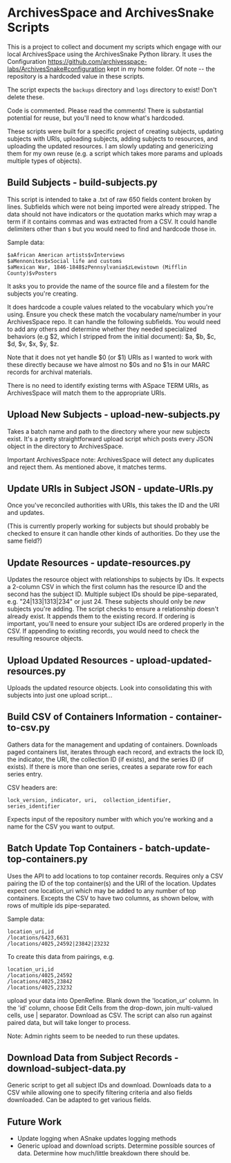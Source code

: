 # ArchivesSpace and ArchivesSnake Scripts

This is a project to collect and document my scripts which engage with our local ArchivesSpace using the ArchivesSnake Python library. It uses the Configuration https://github.com/archivesspace-labs/ArchivesSnake#configuration kept in my home folder. Of note -- the repository is a hardcoded value in these scripts.

The script expects the `backups` directory and `logs` directory to exist! Don't delete these.

Code is commented. Please read the comments! There is substantial potential for reuse, but you'll need to know what's hardcoded.

These scripts were built for a specific project of creating subjects, updating subjects with URIs, uploading subjects, adding subjects to resources, and uploading the updated resources. I am slowly updating and genericizing them for my own reuse (e.g. a script which takes more params and uploads multiple types of objects).

## Build Subjects - build-subjects.py

This script is intended to take a .txt of raw 650 fields content broken by lines. Subfields which were not being imported were already stripped. The data should not have indicators or the quotation marks which may wrap a term if it contains commas and was extracted from a CSV. It could handle delimiters other than `$` but you would need to find and hardcode those in.

Sample data:

```
$aAfrican American artists$vInterviews
$aMennonites$xSocial life and customs
$aMexican War, 1846-1848$zPennsylvania$zLewistown (Mifflin County)$vPosters
```

It asks you to provide the name of the source file and a filestem for the subjects you're creating.

It does hardcode a couple values related to the vocabulary which you're using. Ensure you check these match the vocabulary name/number in your ArchivesSpace repo. It can handle the following subfields. You would need to add any others and determine whether they needed specialized behaviors (e.g $2, which I stripped from the initial document): $a, $b, $c, $d, $v, $x, $y, $z.

Note that it does not yet handle $0 (or $1) URIs as I wanted to work with these directly because we have almost no $0s and no $1s in our MARC records for archival materials.

There is no need to identify existing terms with ASpace TERM URIs, as ArchivesSpace will match them to the appropriate URIs.

## Upload New Subjects - upload-new-subjects.py

Takes a batch name and path to the directory where your new subjects exist. It's a pretty straightforward upload script which posts every JSON object in the directory to ArchivesSpace.

Important ArchivesSpace note: ArchivesSpace will detect any duplicates and reject them. As mentioned above, it matches terms.

## Update URIs in Subject JSON - update-URIs.py

Once you've reconciled authorities with URIs, this takes the ID and the URI and updates.

(This is currently properly working for subjects but should probably be checked to ensure it can handle other kinds of authorities. Do they use the same field?)

## Update Resources - update-resources.py

Updates the resource object with relationships to subjects by IDs. It expects a 2-column CSV in which the first column has the resource ID and the second has the subject ID. Multiple subject IDs should be pipe-separated, e.g. "24|133|1313|234" or just 24. These subjects should only be _new_ subjects you're adding. The script checks to ensure a relationship doesn't already exist. It appends them to the existing record. If ordering is important, you'll need to ensure your subject IDs are ordered properly in the CSV. If appending to existing records, you would need to check the resulting resource objects.

## Upload Updated Resources - upload-updated-resources.py

Uploads the updated resource objects. Look into consolidating this with subjects into just one upload script...

## Build CSV of Containers Information - container-to-csv.py

Gathers data for the management and updating of containers. Downloads paged containers list, iterates through each record, and extracts the lock ID, the indicator, the URI, the collection ID (if exists), and the series ID (if exists). If there is more than one series, creates a separate row for each series entry.

CSV headers are:

`lock_version, indicator, uri,	collection_identifier,	series_identifier`

Expects input of the repository number with which you're working and a name for the CSV you want to output.

## Batch Update Top Containers - batch-update-top-containers.py

Uses the API to add locations to top container records. Requires only a CSV pairing the ID of the top container(s) and the URI of the location. Updates expect one location_uri which may be added to any number of top containers. Excepts the CSV to have two columns, as shown below, with rows of multiple ids pipe-separated.

Sample data:
```
location_uri,id
/locations/6423,6631
/locations/4025,24592|23842|23232
```

To create this data from pairings, e.g.

```
location_uri,id
/locations/4025,24592
/locations/4025,23842
/locations/4025,23232
```

upload your data into OpenRefine. Blank down the 'location_ur' column. In the 'id' column, choose Edit Cells from the drop-down, join multi-valued cells, use | separator. Download as CSV. The script can also run against paired data, but will take longer to process.

Note: Admin rights seem to be needed to run these updates.

## Download Data from Subject Records - download-subject-data.py

Generic script to get all subject IDs and download. Downloads data to a CSV while allowing one to specify filtering criteria and also fields downloaded. Can be adapted to get various fields.

## Future Work

* Update logging when ASnake updates logging methods
* Generic upload and download scripts. Determine possible sources of data. Determine how much/little breakdown there should be.
